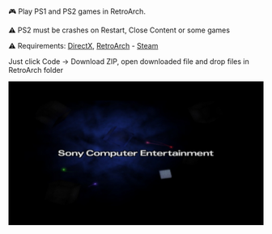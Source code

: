 🎮 Play PS1 and PS2 games in RetroArch.

⚠ PS2 must be crashes on Restart, Close Content or some games

⚠ Requirements: [DirectX](https://www.microsoft.com/download/details.aspx?id=35), [RetroArch](https://retroarch.com/index.php?page=platforms) - [Steam](https://store.steampowered.com/app/1118310/RetroArch/)

Just click Code -> Download ZIP, open downloaded file and drop files in RetroArch folder

![](https://github.com/sevcator/PS1-and-PS2-for-Retroarch/blob/main/ps2_screenshot.jpg?raw=true)

